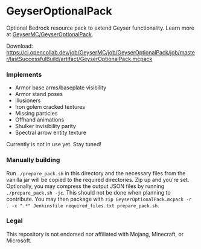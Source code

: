 # GeyserOptionalPack

Optional Bedrock resource pack to extend Geyser functionality. Learn more at [GeyserMC/GeyserOptionalPack](https://github.com/GeyserMC/GeyserOptionalPack).

Download: https://ci.opencollab.dev/job/GeyserMC/job/GeyserOptionalPack/job/master/lastSuccessfulBuild/artifact/GeyserOptionalPack.mcpack

### Implements

- Armor base arms/baseplate visibility
- Armor stand poses
- Illusioners
- Iron golem cracked textures
- Missing particles
- Offhand animations
- Shulker invisibility parity
- Spectral arrow entity texture

Currently is not in use yet. Stay tuned!

### Manually building

Run `./prepare_pack.sh` in this directory and the necessary files from the vanilla jar will be copied to the required directories. Zip up and you're set. Optionally, you may compress the output JSON files by running `./prepare_pack.sh -jc`. This should not be done when planning to contribute. You may then package with `zip GeyserOptionalPack.mcpack -r . -x ".*" Jenkinsfile required_files.txt prepare_pack.sh`.

### Legal

This repository is not endorsed nor affiliated with Mojang, Minecraft, or Microsoft.
